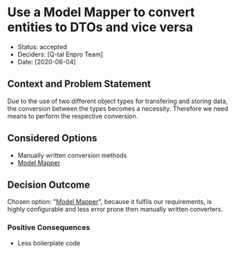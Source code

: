 # Use a Model Mapper to convert entities to DTOs and vice versa

* Status: accepted
* Deciders: [Q-tal Enpro Team]
* Date: [2020-06-04] <!-- optional -->

## Context and Problem Statement

Due to the use of two different object types for transfering and storing data, the conversion between the types becomes a necessity. Therefore we need means to perform the respective conversion.

## Considered Options

* Manually written conversion methods
* [Model Mapper](http://www.modelmapper.org)

## Decision Outcome

Chosen option: "[Model Mapper](http://www.modelmapper.org)", because it fulfils our requirements, is highly configurable and less error prone then manually written converters.

### Positive Consequences <!-- optional -->

* Less boilerplate code

